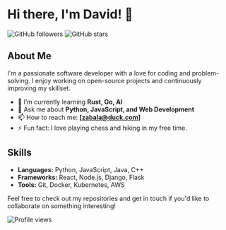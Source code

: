 # Hi there, I'm David! 👋

![GitHub followers](https://img.shields.io/github/followers/davidzr?style=social)
![GitHub stars](https://img.shields.io/github/stars/davidzr?style=social)

## About Me

I'm a passionate software developer with a love for coding and problem-solving. I enjoy working on open-source projects and continuously improving my skillset.

- 🌱 I’m currently learning **Rust, Go, AI**
- 💬 Ask me about **Python, JavaScript, and Web Development**
- 📫 How to reach me: **[zabala@duck.com]**
- ⚡ Fun fact: I love playing chess and hiking in my free time.

## Skills

- **Languages:** Python, JavaScript, Java, C++
- **Frameworks:** React, Node.js, Django, Flask
- **Tools:** Git, Docker, Kubernetes, AWS


Feel free to check out my repositories and get in touch if you'd like to collaborate on something interesting!

![Profile views](https://komarev.com/ghpvc/?username=davidzr&color=green)
